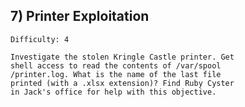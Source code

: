 ## 7) Printer Exploitation
    Difficulty: 4

    Investigate the stolen Kringle Castle printer. Get
    shell access to read the contents of /var/spool
    /printer.log. What is the name of the last file
    printed (with a .xlsx extension)? Find Ruby Cyster
    in Jack's office for help with this objective.